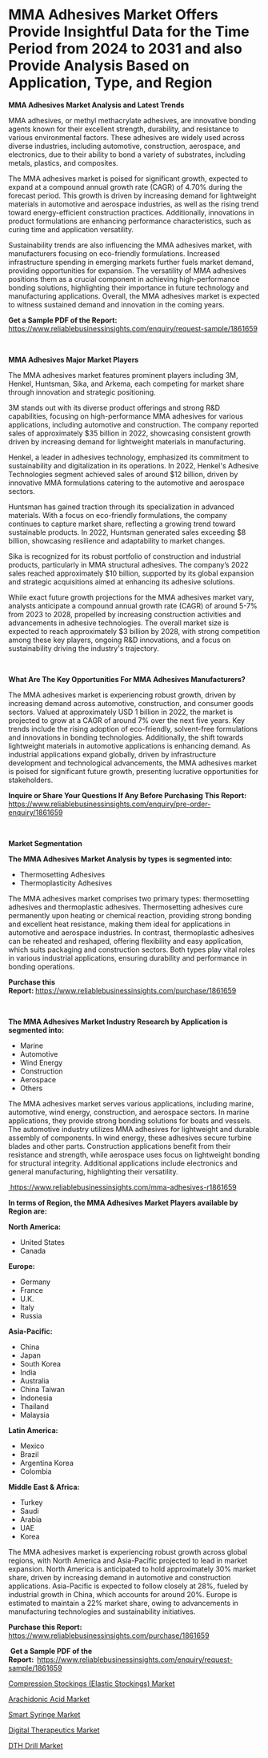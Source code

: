 <p><h1>MMA Adhesives Market Offers Provide Insightful Data for the Time Period from 2024 to 2031 and also Provide Analysis Based on Application, Type, and Region</h1></p><p><strong>MMA Adhesives Market Analysis and Latest Trends</strong></p>
<p><p>MMA adhesives, or methyl methacrylate adhesives, are innovative bonding agents known for their excellent strength, durability, and resistance to various environmental factors. These adhesives are widely used across diverse industries, including automotive, construction, aerospace, and electronics, due to their ability to bond a variety of substrates, including metals, plastics, and composites.</p><p>The MMA adhesives market is poised for significant growth, expected to expand at a compound annual growth rate (CAGR) of 4.70% during the forecast period. This growth is driven by increasing demand for lightweight materials in automotive and aerospace industries, as well as the rising trend toward energy-efficient construction practices. Additionally, innovations in product formulations are enhancing performance characteristics, such as curing time and application versatility.</p><p>Sustainability trends are also influencing the MMA adhesives market, with manufacturers focusing on eco-friendly formulations. Increased infrastructure spending in emerging markets further fuels market demand, providing opportunities for expansion. The versatility of MMA adhesives positions them as a crucial component in achieving high-performance bonding solutions, highlighting their importance in future technology and manufacturing applications. Overall, the MMA adhesives market is expected to witness sustained demand and innovation in the coming years.</p></p>
<p><strong>Get a Sample PDF of the Report:&nbsp;</strong> <a href="https://www.reliablebusinessinsights.com/enquiry/request-sample/1861659?utm_campaign=39&utm_medium=2&utm_source=Github&utm_content=ia&utm_term=07112024&utm_id=mma-adhesives">https://www.reliablebusinessinsights.com/enquiry/request-sample/1861659</a></p>
<p>&nbsp;</p>
<p><strong>MMA Adhesives Major Market Players</strong></p>
<p><p>The MMA adhesives market features prominent players including 3M, Henkel, Huntsman, Sika, and Arkema, each competing for market share through innovation and strategic positioning. </p><p>3M stands out with its diverse product offerings and strong R&D capabilities, focusing on high-performance MMA adhesives for various applications, including automotive and construction. The company reported sales of approximately $35 billion in 2022, showcasing consistent growth driven by increasing demand for lightweight materials in manufacturing.</p><p>Henkel, a leader in adhesives technology, emphasized its commitment to sustainability and digitalization in its operations. In 2022, Henkel's Adhesive Technologies segment achieved sales of around $12 billion, driven by innovative MMA formulations catering to the automotive and aerospace sectors.</p><p>Huntsman has gained traction through its specialization in advanced materials. With a focus on eco-friendly formulations, the company continues to capture market share, reflecting a growing trend toward sustainable products. In 2022, Huntsman generated sales exceeding $8 billion, showcasing resilience and adaptability to market changes.</p><p>Sika is recognized for its robust portfolio of construction and industrial products, particularly in MMA structural adhesives. The company’s 2022 sales reached approximately $10 billion, supported by its global expansion and strategic acquisitions aimed at enhancing its adhesive solutions.</p><p>While exact future growth projections for the MMA adhesives market vary, analysts anticipate a compound annual growth rate (CAGR) of around 5-7% from 2023 to 2028, propelled by increasing construction activities and advancements in adhesive technologies. The overall market size is expected to reach approximately $3 billion by 2028, with strong competition among these key players, ongoing R&D innovations, and a focus on sustainability driving the industry's trajectory.</p></p>
<p>&nbsp;</p>
<p><strong>What Are The Key Opportunities For MMA Adhesives Manufacturers?</strong></p>
<p><p>The MMA adhesives market is experiencing robust growth, driven by increasing demand across automotive, construction, and consumer goods sectors. Valued at approximately USD 1 billion in 2022, the market is projected to grow at a CAGR of around 7% over the next five years. Key trends include the rising adoption of eco-friendly, solvent-free formulations and innovations in bonding technologies. Additionally, the shift towards lightweight materials in automotive applications is enhancing demand. As industrial applications expand globally, driven by infrastructure development and technological advancements, the MMA adhesives market is poised for significant future growth, presenting lucrative opportunities for stakeholders.</p></p>
<p><strong>Inquire or Share Your Questions If Any Before Purchasing This Report:</strong> <a href="https://www.reliablebusinessinsights.com/enquiry/pre-order-enquiry/1861659?utm_campaign=39&utm_medium=2&utm_source=Github&utm_content=ia&utm_term=07112024&utm_id=mma-adhesives">https://www.reliablebusinessinsights.com/enquiry/pre-order-enquiry/1861659</a></p>
<p>&nbsp;</p>
<p><strong>Market Segmentation</strong></p>
<p><strong>The MMA Adhesives Market Analysis by types is segmented into:</strong></p>
<p><ul><li>Thermosetting Adhesives</li><li>Thermoplasticity Adhesives</li></ul></p>
<p><p>The MMA adhesives market comprises two primary types: thermosetting adhesives and thermoplastic adhesives. Thermosetting adhesives cure permanently upon heating or chemical reaction, providing strong bonding and excellent heat resistance, making them ideal for applications in automotive and aerospace industries. In contrast, thermoplastic adhesives can be reheated and reshaped, offering flexibility and easy application, which suits packaging and construction sectors. Both types play vital roles in various industrial applications, ensuring durability and performance in bonding operations.</p></p>
<p><strong>Purchase this Report:&nbsp;</strong><a href="https://www.reliablebusinessinsights.com/purchase/1861659?utm_campaign=39&utm_medium=2&utm_source=Github&utm_content=ia&utm_term=07112024&utm_id=mma-adhesives">https://www.reliablebusinessinsights.com/purchase/1861659</a></p>
<p>&nbsp;</p>
<p><strong>The MMA Adhesives Market Industry Research by Application is segmented into:</strong></p>
<p><ul><li>Marine</li><li>Automotive</li><li>Wind Energy</li><li>Construction</li><li>Aerospace</li><li>Others</li></ul></p>
<p><p>The MMA adhesives market serves various applications, including marine, automotive, wind energy, construction, and aerospace sectors. In marine applications, they provide strong bonding solutions for boats and vessels. The automotive industry utilizes MMA adhesives for lightweight and durable assembly of components. In wind energy, these adhesives secure turbine blades and other parts. Construction applications benefit from their resistance and strength, while aerospace uses focus on lightweight bonding for structural integrity. Additional applications include electronics and general manufacturing, highlighting their versatility.</p></p>
<p><a href="https://www.reliablebusinessinsights.com/mma-adhesives-r1861659?utm_campaign=39&utm_medium=2&utm_source=Github&utm_content=ia&utm_term=07112024&utm_id=mma-adhesives">&nbsp;https://www.reliablebusinessinsights.com/mma-adhesives-r1861659</a></p>
<p><strong>In terms of Region, the MMA Adhesives Market Players available by Region are:</strong></p>
<p>
    <p> <strong> North America: </strong>
        <ul>
            <li>United States</li>
            <li>Canada</li>
        </ul>
        </p> 
    <p> <strong> Europe: </strong>
        <ul>
            <li>Germany</li>
            <li>France</li>
            <li>U.K.</li>
            <li>Italy</li>
            <li>Russia</li>
        </ul>
        </p> 
    <p> <strong> Asia-Pacific: </strong>
        <ul>
            <li>China</li>
            <li>Japan</li>
            <li>South Korea</li>
            <li>India</li>
            <li>Australia</li>
            <li>China Taiwan</li>
            <li>Indonesia</li>
            <li>Thailand</li>
            <li>Malaysia</li>
        </ul>
        </p> 
    <p> <strong> Latin America: </strong>
        <ul>
            <li>Mexico</li>
            <li>Brazil</li>
            <li>Argentina Korea</li>
            <li>Colombia</li>
        </ul>
        </p> 
    <p> <strong> Middle East & Africa: </strong>
        <ul>
            <li>Turkey</li>
            <li>Saudi</li>
            <li>Arabia</li>
            <li>UAE</li>
            <li>Korea</li>
        </ul>
    </p>
    </p>
<p><p>The MMA adhesives market is experiencing robust growth across global regions, with North America and Asia-Pacific projected to lead in market expansion. North America is anticipated to hold approximately 30% market share, driven by increasing demand in automotive and construction applications. Asia-Pacific is expected to follow closely at 28%, fueled by industrial growth in China, which accounts for around 20%. Europe is estimated to maintain a 22% market share, owing to advancements in manufacturing technologies and sustainability initiatives.</p></p>
<p><strong>Purchase this Report: </strong><a href="https://www.reliablebusinessinsights.com/purchase/1861659?utm_campaign=39&utm_medium=2&utm_source=Github&utm_content=ia&utm_term=07112024&utm_id=mma-adhesives">https://www.reliablebusinessinsights.com/purchase/1861659</a></p>
<p>&nbsp;<strong>Get a Sample PDF of the Report:&nbsp;&nbsp;</strong><a href="https://www.reliablebusinessinsights.com/enquiry/request-sample/1861659?utm_campaign=39&utm_medium=2&utm_source=Github&utm_content=ia&utm_term=07112024&utm_id=mma-adhesives">https://www.reliablebusinessinsights.com/enquiry/request-sample/1861659</a></p>
<p><strong></strong></p>
<p><p><a href="https://www.linkedin.com/pulse/future-trends-global-compression-stockings-elastic-market-3ctge?utm_campaign=39&utm_medium=2&utm_source=Github&utm_content=ia&utm_term=07112024&utm_id=mma-adhesives">Compression Stockings (Elastic Stockings) Market</a></p><p><a href="https://github.com/mac1evjen/Market-Research-Report-List-1/blob/main/arachidonic-acid-market.md?utm_campaign=39&utm_medium=2&utm_source=Github&utm_content=ia&utm_term=07112024&utm_id=mma-adhesives">Arachidonic Acid Market</a></p><p><a href="https://issuu.com/reportprime-2/docs/smart-syringe-market-size-2030.pptx_91a012b4e4fd0c?utm_campaign=39&utm_medium=2&utm_source=Github&utm_content=ia&utm_term=07112024&utm_id=mma-adhesives">Smart Syringe Market</a></p><p><a href="https://issuu.com/reportprime-2/docs/digital-therapeutics-market-size-20_3a7a57d0aa801d?utm_campaign=39&utm_medium=2&utm_source=Github&utm_content=ia&utm_term=07112024&utm_id=mma-adhesives">Digital Therapeutics Market</a></p><p><a href="https://www.linkedin.com/pulse/future-ready-strategic-insights-global-dth-drill-market-2bjle?utm_campaign=39&utm_medium=2&utm_source=Github&utm_content=ia&utm_term=07112024&utm_id=mma-adhesives">DTH Drill Market</a></p></p>